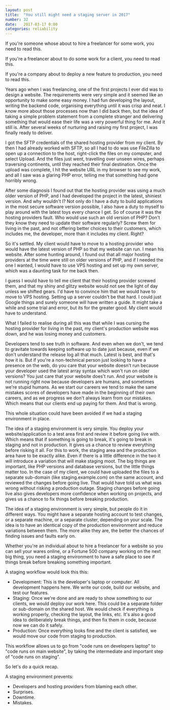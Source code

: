 ```yaml
---
layout: post
title:  "You still might need a staging server in 2017"
number: 32
date:   2017-03-17 0:00
categories: reliability
---
```


If you're someone whose about to hire a freelancer for some work, you need to read this.

If you're a freelancer about to do some work for a client, you need to read this.

If you're a company about to deploy a new feature to production, you need to read this.

Years ago when I was freelancing, one of the first projects I ever did was to design a website. The requirements were very simple and it seemed like an opportunity to make some easy money. I had fun developing the layout, writing the backend code, organising everything until it was crisp and neat. I know more about those processes now than I did back then, but the idea of taking a simple problem statement from a complete stranger and delivering something that would ease their life was a very powerful thing for me. And it still is. After several weeks of nurturing and raising my first project, I was finally ready to deliver.

I got the SFTP credentials of the shared hosting provider from my client. By then I had already worked with SFTP, so all I had to do was use FileZilla to open up a connection to the host, right-click the files on my computer, and select Upload. And the files just went, travelling over unseen wires, perhaps traversing continents, until they reached their final destination.  Once the upload was complete, I hit the website URL in my browser to see my work, and all I saw was a glaring PHP error, telling me that something had gone horribly wrong.

After some diagnosis I found out that the hosting provider was using a much older version of PHP, and I had developed the project in the latest, shiniest version. And why wouldn't I? Not only do I have a duty to build applications in the most secure software version possible, I also have a duty to myself to play around with the latest toys every chance I get. So of course it was the hosting providers fault. Who would use such an old version of PHP? Don't they know they need to update their software regularly? Screw them for living in the past, and not offering better choices to their customers, which includes me, the developer, more than it includes my client. Right?

So it's settled. My client would have to move to a hosting provider who would have the latest version of PHP so that my website can run. I mean his website. After some hunting around, I found out that all major hosting providers at the time were still on older versions of PHP, and if I needed the one I wanted, I would have to use VPS hosting and set up my own server, which was a daunting task for me back then.

I guess I would have to tell me client that their hosting provider screwed them, and that my shiny and glitzy website would not see the light of day unless we shifted gears. I'd have to convince him that we would have to move to VPS hosting. Setting up a server couldn't be that hard. I could just Google things and surely someone will have written a guide. It might take a while and some trial and error, but its for the greater good. My client would have to understand.

What I failed to realise during all this was that while I was cursing the hosting provider for living in the past, my client's production website was down, and he was losing money and customers.



Developers tend to see truth in software. And even when we don't, we tend to gravitate towards keeping software up to date just because, even if we don't understand the release log all that much. Latest is best, and that's how it is. But if you're a non-technical person just looking to have a presence on the web, do you care that your website doesn't run because your developer used the latest array syntax which won't run on older versions? You just care that your website does't run. And your website is not running right now because developers are humans, and sometimes we're stupid humans. As we start our careers we tend to make the same mistakes scores of developers have made in the beginning of their own careers, and as we progress we don't always learn from our mistakes. Which means that our clients end up paying for them. And that is wrong.

This whole situation could have been avoided if we had a staging environment in place.

The idea of a staging environment is very simple. You deploy your website/application to a test area first and review it before going live with. Which means that if something is going to break, it's going to break in staging and not in production. It gives us a chance to review everything before risking it all. For this to work, the staging area and the production area have to be exactly alike. Even if there is a little difference in the two it will introduce a variation that will make staging moot. The big things are important, like PHP versions and database versions, but the little things matter too. In the case of my client, we could have uploaded the files to a separate sub-domain (like staging.example.com) on the same account, and reviewed the changes before going live. That would have told us what was wrong without risking a production outage. Staging changes before going live also gives developers more confidence when working on projects, and gives us a chance to fix things before breaking production.

The idea of a staging environment is very simple, but people do it in different ways. You might have a separate hosting account to test changes, or a separate machine, or a separate cluster, depending on your scale. The idea is to have an identical copy of the production environment and reduce variations between them. The more alike they are, the better the chances of finding issues and faults early on.

Whether you're an individual about to hire a freelancer for a website so you can sell your wares online, or a Fortune 500 company working on the next big thing, you need a staging environment to have a safe place to see if things break before breaking something important.

A staging workflow would look this this:

- Development: This is the developer's laptop or computer. All development happens here. We write our code, build our website, and test our features.
- Staging: Once we're done and are ready to show something to our clients, we would deploy our work here. This could be a separate folder or sub-domain on the shared host. We would check if everything is working properly, checking the layout, the links, etc. It's also a good idea to deliberately break things, and then fix them in code, because now we can do it safely.
- Production: Once everything looks fine and the client is satisfied, we would move our code from staging to production.

This workflow allows us to go from "code runs on developers laptop" to "code runs on main website", by taking the intermediate and important step of "code runs on staging".

So let's do a quick recap.

A staging environment prevents:

- Developers and hosting providers from blaming each other.
- Surprises.
- Downtime.
- Mistakes.